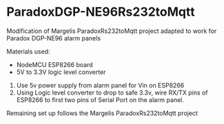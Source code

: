 # ParadoxDGP-NE96Rs232toMqtt
Modification of Margelis ParadoxRs232toMqtt project adapted to work for Paradox DGP-NE96 alarm panels

Materials used:
  - NodeMCU ESP8266 board
  - 5V to 3.3V logic level converter

1) Use 5v power supply from alarm panel for Vin on ESP8266
2) Using Logic level converter to drop to safe 3.3v, wire RX/TX pins of ESP8266 to first two pins of Serial Port on the alarm panel.

Remaining set up follows the Margelis ParadoxRs232toMqtt project
